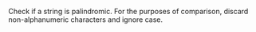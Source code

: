 Check if a string is palindromic. For the purposes of comparison, discard
non-alphanumeric characters and ignore case.

